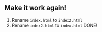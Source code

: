 ## Make it work again!
1. Rename `index.html` to `index2.html`
2. Rename `index2.html` to `index.html`
DONE!

